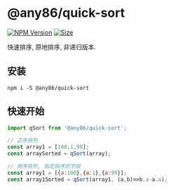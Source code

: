 # @any86/quick-sort
[![NPM Version][npm-image]][npm-url] [![Size][size-image]][size-url]

[npm-image]: https://badgen.net/npm/v/@any86/quick-sort
[npm-url]: https://npmjs.org/package/@any86/quick-sort
[size-image]: https://badgen.net/bundlephobia/minzip/@any86/quick-sort
[size-url]: https://bundlephobia.com/result?p=@any86/quick-sort


快速排序, 原地排序, 非递归版本.

## 安装
```shell
npm i -S @any86/quick-sort
```

## 快速开始

```javascript
import qSort from '@any86/quick-sort';

// 正序排列
const array1 = [100,1,99];
const arraySorted = qSort(array);

// 倒序排列, 指定排序的字段
const array1 = [{a:100},{a:1},{a:99}];
const array1Sorted = qSort(array1, (a,b)=>b.a-a.a);
```